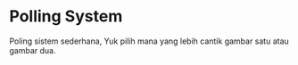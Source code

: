 # Polling System
Poling sistem sederhana, Yuk pilih mana yang lebih cantik gambar satu atau gambar dua.
